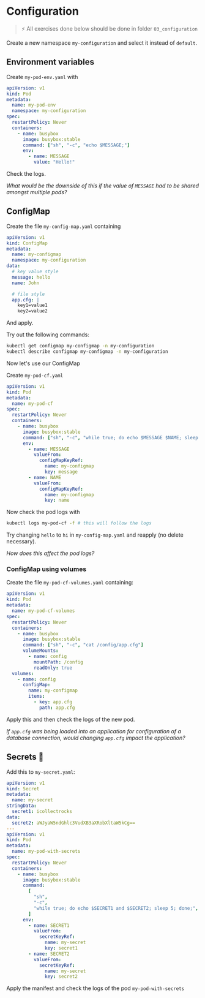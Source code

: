 # Configuration

> ⚡️ All exercises done below should be done in folder `03_configuration`

Create a new namespace `my-configuration` and select it instead of `default`. 

## Environment variables

Create `my-pod-env.yaml` with

```yaml
apiVersion: v1
kind: Pod
metadata:
  name: my-pod-env
  namespace: my-configuration
spec:
  restartPolicy: Never
  containers:
    - name: busybox
      image: busybox:stable
      command: ["sh", "-c", "echo $MESSAGE;"]
      env:
        - name: MESSAGE
          value: "Hello!"
```

Check the logs.

*What would be the downside of this if the value of `MESSAGE` had to be shared amongst multiple pods?*

## ConfigMap

Create the file `my-config-map.yaml` containing

```yaml
apiVersion: v1
kind: ConfigMap
metadata:
  name: my-configmap
  namespace: my-configuration
data:
  # key value style
  message: hello
  name: John

  # file style
  app.cfg: |
    key1=value1
    key2=value2

```

And apply.

Try out the following commands:

```sh
kubectl get configmap my-configmap -n my-configuration
kubectl describe configmap my-configmap -n my-configuration
```

Now let's use our ConfigMap

Create `my-pod-cf.yaml`

```yaml
apiVersion: v1
kind: Pod
metadata:
  name: my-pod-cf
spec:
  restartPolicy: Never
  containers:
    - name: busybox
      image: busybox:stable
      command: ["sh", "-c", "while true; do echo $MESSAGE $NAME; sleep 5; done;"]
      env:
        - name: MESSAGE
          valueFrom:
            configMapKeyRef:
              name: my-configmap
              key: message
        - name: NAME
          valueFrom:
            configMapKeyRef:
              name: my-configmap
              key: name
```

Now check the pod logs with

```sh
kubectl logs my-pod-cf -f # this will follow the logs
```

Try changing `hello` to `hi` in `my-config-map.yaml` and reapply (no delete necessary).  

*How does this affect the pod logs?*

### ConfigMap using volumes

Create the file `my-pod-cf-volumes.yaml` containing:

```yaml
apiVersion: v1
kind: Pod
metadata:
  name: my-pod-cf-volumes
spec:
  restartPolicy: Never
  containers:
    - name: busybox
      image: busybox:stable
      command: ["sh", "-c", "cat /config/app.cfg"]
      volumeMounts:
        - name: config
          mountPath: /config
          readOnly: true
  volumes:
    - name: config
      configMap:
        name: my-configmap
        items:
          - key: app.cfg
            path: app.cfg
```

Apply this and then check the logs of the new pod.

*If `app.cfg` was being loaded into an application for configuration of a database connection, would changing `app.cfg` impact the application?*

## Secrets 🤫

Add this to `my-secret.yaml`:

```yaml
apiVersion: v1
kind: Secret
metadata:
  name: my-secret
stringData:
  secret1: icollectrocks
data:
  secret2: aWJyaW5ndGhlc3VudXB3aXRobXltaW5kCg==
---
apiVersion: v1
kind: Pod
metadata:
  name: my-pod-with-secrets
spec:
  restartPolicy: Never
  containers:
    - name: busybox
      image: busybox:stable
      command:
        [
          "sh",
          "-c",
          "while true; do echo $SECRET1 and $SECRET2; sleep 5; done;",
        ]
      env:
        - name: SECRET1
          valueFrom:
            secretKeyRef:
              name: my-secret
              key: secret1
        - name: SECRET2
          valueFrom:
            secretKeyRef:
              name: my-secret
              key: secret2
```

Apply the manifest and check the logs of the pod `my-pod-with-secrets`

